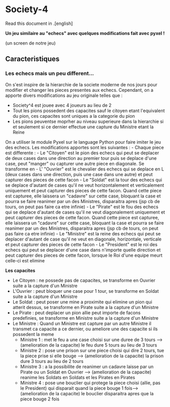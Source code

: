 # Society-4

Read this document in .[english]

**Un jeu similaire au "echecs" avec quelques modifications fait avec pyxel !**

(un screen de notre jeu)

## Caracteristiques

### Les echecs mais un peu different...

On s'est inspire de la hierarchie de la societe moderne de nos jours pour modifier et changer les pieces presentes aux echecs.
Cependant, on a apporte divers modifications au jeu originale telles que :
  - Society^4 est jouee avec 4 joueurs au lieu de 2
  - Tout les pions possedent des capacites sauf le citoyen etant l'equivalent du pion, ces capacites sont uniques a la categorie du pion
  - Les pions peuventse moprher au niveau superieure dans la hierarchie si et seulement si ce dernier effectue une capture du Ministre etant la Reine

On a utiliser le module Pyxel sur le language Python pour faire imiter le jeu des echecs. Les modifications apportes sont les suivantes :
    - Chaque piece est differente :
          - Le "Citoyen" est le pion des echecs qui peut se deplacer de deux cases dans une direction au premier tour puis se deplace d'une case, peut "manger" ou capturer une autre piece en diagonale. Se transforme en 
          - L' "Ouvrier" est le chevalier des echecs qui se deplace en L (deux cases dans une direction, puis une case dans une autre) et peut capturer des pieces de cette facon
          - Le "Soldat" est la tour des echecs qui se deplace d'autant de cases qu'il ne veut horizontalement et verticalement uniquement et peut capturer des pieces de cette facon. Quand cette piece est capturee, elle laissera un "cadavre" sur cette case, bloquant la case et pourra se faire reanimer par un des Ministres, disparaitra apres (jsp cb de tours, on peut pas faire ca etre infinie) 
          - Le "Pirate" est le fou des echecs qui se deplace d'autant de cases qu'il ne veut diagonalement uniquement et peut capturer des pieces de cette facon. Quand cette piece est capturee, elle laissera un "cadavre" sur cette case, bloquant la case et pourra se faire reanimer par un des Ministres, disparaitra apres (jsp cb de tours, on peut pas faire ca etre infinie) 
          - Le "Ministre" est la reine des echecs qui peut se deplacer d'autant de case qu'il ne veut en diagonale, horizontale, verticale et peut capturer des pieces de cette facon
          - Le "President" est le roi des echecs qui peut se deplacer d'une case dans n'importe quelle direction et peut capturer des pieces de cette facon, lorsque le Roi d'une equipe meurt celle-ci est elimine

**Les capacites**
  - Le Citoyen : ne possede pas de capacites, se transforme en Ouvrier suite a la capture d'un Ministre
  - L'Ouvrier : peut bloquer une case pour 1 tour, se transforme en Soldat suite a la capture d'un Ministre
  - Le Soldat : peut poser une mine a proximite qui elimine un pion qui atterit dessus, se transforme en Pirate suite a la capture d'un Ministre
  - Le Pirate : peut deplacer un pion allie peut importe de facons predefinies, se transforme en Ministre suite a la capture d'un Ministre
  - Le Ministre : Quand un Ministre est capture par un autre Ministre il transmet ca capacite a ce dernier, ou ameliore une des capacite si ils possedent la meme
      - Ministre 1 : met le feu a une case choisi sur une duree de 3 tours --> (amelioration de la capacite) le feu dure 5 tours au lieu de 3 tours
      - Ministre 2 : pose une prison sur une piece choisi qui dire 2 tours, tue la piece prise si elle bouge --> (amelioration de la capacite) la prison dure 3 tours au lieu de 2 tours
      - Ministre 3 : a la possibilite de reanimer un cadavre laisse par un Pirate ou un Soldat en Ouvrier --> (amelioration de la capacite) reanime les Soldats en Soldats et les Pirates en Pirates
      - Ministre 4 : pose une bouclier qui protege la piece choisi (allie, pas le President) qui disparait quand la piece bouge 1 fois--> (amelioration de la capacite) le bouclier disparaitra apres que la piece bouge 2 fois
    
